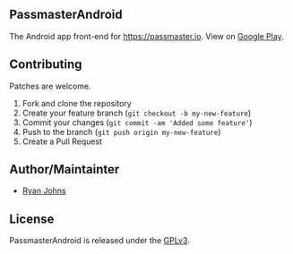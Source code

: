 ## PassmasterAndroid

The Android app front-end for <https://passmaster.io>. View on [Google Play](https://play.google.com/store/apps/details?id=io.passmaster.Passmaster).

## Contributing

Patches are welcome.

1. Fork and clone the repository
2. Create your feature branch (`git checkout -b my-new-feature`)
3. Commit your changes (`git commit -am 'Added some feature'`)
4. Push to the branch (`git push origin my-new-feature`)
5. Create a Pull Request

## Author/Maintainter

 * [Ryan Johns](https://github.com/ryanjohns)

## License

PassmasterAndroid is released under the [GPLv3](https://www.gnu.org/licenses/).

